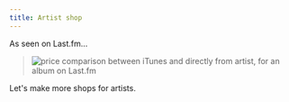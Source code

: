 ```yaml
---
title: Artist shop
---
```


As seen on Last.fm...

> ![price comparison between iTunes and directly from artist, for an album on
Last.fm](http://wtf.cyprio.net/user/files/the-greatest-cat-power.jpg)

Let's make more shops for artists.

